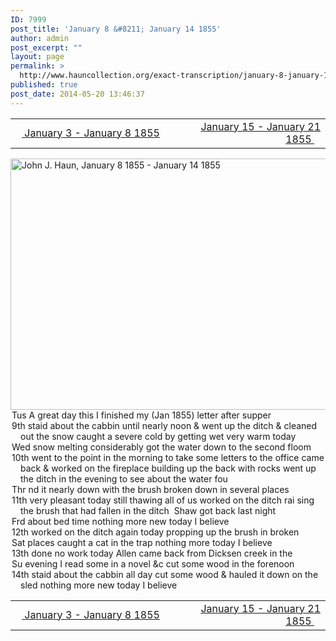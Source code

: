 ```yaml
---
ID: 7999
post_title: 'January 8 &#8211; January 14 1855'
author: admin
post_excerpt: ""
layout: page
permalink: >
  http://www.hauncollection.org/exact-transcription/january-8-january-14-1855/
published: true
post_date: 2014-05-20 13:46:37
---
```

<table style="width: 100%;" align="center">
<tbody>
<tr>
<td width="50%"><a title="January 3 – January 8 1855" href="http://www.hauncollection.org/version-2/version-ii-series-i/january-3-january-8-1855/"><img src="https://lh3.googleusercontent.com/-EFJpxxNiPNw/VqgtWBCZrMI/AAAAAAAAAFU/WfY4lPFWWkg/s800-Ic42/Soeb-Plain-Arrows-8-10px.png" alt="" width="10" height="10" /> January 3 - January 8 1855</a></td>
<td style="text-align: right;"><a title="January 15 – January 21 1855" href="http://www.hauncollection.org/version-2/version-ii-series-i/january-15-january-21-1855/">January 15 - January 21 1855 <img src="https://lh3.googleusercontent.com/-67k0cYlpXHw/VqgtWKz1MXI/AAAAAAAAAFU/k9PW_Piyurk/s800-Ic42/Soeb-Plain-Arrows-5-10px.png" alt="" width="10" height="10" /></a></td>
</tr>
</tbody>
</table>
<a href="http://www.hauncollection.org/wp-content/uploads/John Haun/JJH_072_January 8 1855 - January 14 1855.JPG" target="_blank" rel="noopener noreferrer"><img class="alignnone wp-image-2302 size-large" src="http://www.hauncollection.org/wp-content/uploads/John Haun/JJH_072_January 8 1855 - January 14 1855-1024x682.jpg" alt="John J. Haun, January 8 1855 - January 14 1855" width="604" height="402" /></a>
<div style="text-indent: -1em; padding-left: 16px;">Tus A great day this I finished my (Jan 1855) letter after supper</div>
<div style="text-indent: -1em; padding-left: 16px;">9th staid about the cabbin until nearly noon &amp; went up the ditch &amp; cleaned
out the snow caught a severe cold by getting wet very warm today</div>
<div style="text-indent: -1em; padding-left: 16px;">Wed snow melting considerably got the water down to the second floom</div>
<div style="text-indent: -1em; padding-left: 16px;">10th went to the point in the morning to take some letters to the office
came back &amp; worked on the fireplace building up the back with
rocks went up the ditch in the evening to see about the water fou</div>
<div style="text-indent: -1em; padding-left: 16px;">Thr nd it nearly down with the brush broken down in several places</div>
<div style="text-indent: -1em; padding-left: 16px;">11th very pleasant today still thawing all of us worked on the ditch rai
sing the brush that had fallen in the ditch  Shaw got back last night</div>
<div style="text-indent: -1em; padding-left: 16px;">Frd about bed time nothing more new today I believe</div>
<div style="text-indent: -1em; padding-left: 16px;">12th worked on the ditch again today propping up the brush in broken</div>
<div style="text-indent: -1em; padding-left: 16px;">Sat places caught a cat in the trap nothing more today I believe</div>
<div style="text-indent: -1em; padding-left: 16px;">13th done no work today Allen came back from Dicksen creek in the</div>
<div style="text-indent: -1em; padding-left: 16px;">Su evening I read some in a novel &amp;c cut some wood in the forenoon</div>
<div style="text-indent: -1em; padding-left: 16px;">14th staid about the cabbin all day cut some wood &amp; hauled it down
on the sled nothing more new today I believe</div>
<table style="width: 100%;" align="center">
<tbody>
<tr>
<td width="50%"><a title="January 3 – January 8 1855" href="http://www.hauncollection.org/version-2/version-ii-series-i/january-3-january-8-1855/"><img src="https://lh3.googleusercontent.com/-EFJpxxNiPNw/VqgtWBCZrMI/AAAAAAAAAFU/WfY4lPFWWkg/s800-Ic42/Soeb-Plain-Arrows-8-10px.png" alt="" width="10" height="10" /> January 3 - January 8 1855</a></td>
<td style="text-align: right;"><a title="January 15 – January 21 1855" href="http://www.hauncollection.org/version-2/version-ii-series-i/january-15-january-21-1855/">January 15 - January 21 1855 <img src="https://lh3.googleusercontent.com/-67k0cYlpXHw/VqgtWKz1MXI/AAAAAAAAAFU/k9PW_Piyurk/s800-Ic42/Soeb-Plain-Arrows-5-10px.png" alt="" width="10" height="10" /></a></td>
</tr>
</tbody>
</table>